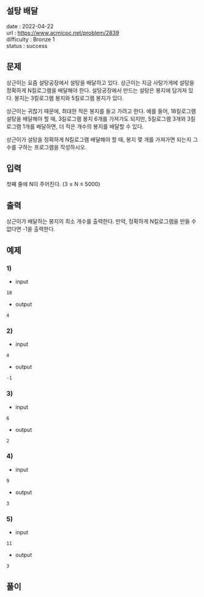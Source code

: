 설탕 배달
---

date : 2022-04-22   
url : https://www.acmicpc.net/problem/2839   
difficulty : Bronze 1   
status : success

문제
---
상근이는 요즘 설탕공장에서 설탕을 배달하고 있다. 상근이는 지금 사탕가게에 설탕을 정확하게 N킬로그램을 배달해야 한다. 설탕공장에서 만드는 설탕은 봉지에 담겨져 있다. 봉지는 3킬로그램 봉지와 5킬로그램 봉지가 있다.

상근이는 귀찮기 때문에, 최대한 적은 봉지를 들고 가려고 한다. 예를 들어, 18킬로그램 설탕을 배달해야 할 때, 3킬로그램 봉지 6개를 가져가도 되지만, 5킬로그램 3개와 3킬로그램 1개를 배달하면, 더 적은 개수의 봉지를 배달할 수 있다.

상근이가 설탕을 정확하게 N킬로그램 배달해야 할 때, 봉지 몇 개를 가져가면 되는지 그 수를 구하는 프로그램을 작성하시오.

입력
---
첫째 줄에 N이 주어진다. (3 ≤ N ≤ 5000)

출력
---
상근이가 배달하는 봉지의 최소 개수를 출력한다. 만약, 정확하게 N킬로그램을 만들 수 없다면 -1을 출력한다.

예제
--

### 1)
- input
```
18
```

- output
```
4
```

### 2)

- input
```
4
```

- output
```
-1
```

### 3)

- input
```
6
```

- output
```
2
```

### 4)

- input
```
9
```

- output
```
3
```

### 5)

- input
```
11
```

- output
```
3
```
풀이
---

